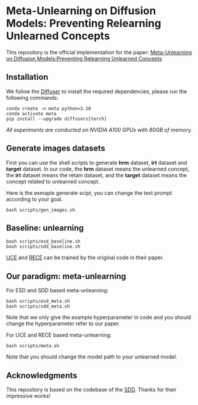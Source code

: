 # Meta-Unlearning on Diffusion Models: Preventing Relearning Unlearned Concepts

This repository is the official implementation for the paper: [Meta-Unlearning on Diffusion Models:Preventing Relearning Unlearned Concepts]()

## Installation

We follow the [Diffuser](https://github.com/huggingface/diffusers) to install the required dependencies, please run the following commands:

```shell
conda create -n meta python=3.10
conda activate meta
pip install --upgrade diffusers[torch]
```

*All experiments are conducted on NVIDIA A100 GPUs with 80GB of memory.*

## Generate images datasets
First you can use the shell scripts to generate **hrm** dataset, **irt** dataset and **target** dataset. In our code, the **hrm** dataset means the unlearned concept, the **irt** dataset means the retain dataset, and the **target** dataset means the concept related to unlearned concept. 

Here is the exmaple generate scipt, you can change the text prompt according to your goal.
```shell
bash scripts/gen_images.sh
```

## Baseline: unlearning

```shell
bash scripts/esd_baseline.sh
bash scripts/sdd_baseline.sh
```

[UCE](https://github.com/rohitgandikota/unified-concept-editing) and [RECE](https://github.com/CharlesGong12/RECE) can be trained by the original code in their paper.


## Our paradigm: meta-unlearning

For ESD and SDD based meta-unlearning:

```shell
bash scripts/esd_meta.sh
bash scripts/sdd_meta.sh
```
Note that we only give the example hyperparameter in code and you should change the hyperparameter refer to our paper. 

For UCE and RECE based meta-unlearning:

```shell
bash scripts/meta.sh
```
Note that you should change the model path to your unlearned model.

## Acknowledgments

This repository is based on the codebase of the [SDD](https://github.com/nannullna/safe-diffusion/tree/main). Thanks for their impressive works!
